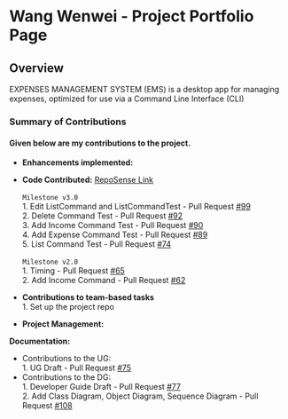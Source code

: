 # Wang Wenwei - Project Portfolio Page

## Overview

EXPENSES MANAGEMENT SYSTEM (EMS) is a desktop app for managing expenses, optimized for use via a Command Line
Interface (CLI)

### Summary of Contributions
#### Given below are my contributions to the project.

* **Enhancements implemented:**

* **Code Contributed:** [RepoSense Link](https://nus-tic4001-ay2122s1.github.io/tp-dashboard/?search=&sort=groupTitle&sortWithin=title&timeframe=commit&mergegroup=&groupSelect=groupByRepos&breakdown=true&checkedFileTypes=docs~functional-code~test-code~other&since=2021-09-17&tabOpen=true&tabType=authorship&zFR=false&tabAuthor=e0373972&tabRepo=AY2122S1-TIC4001-F18-2%2Ftp%5Bmaster%5D&authorshipIsMergeGroup=false&authorshipFileTypes=docs~functional-code~test-code&authorshipIsBinaryFileTypeChecked=false)
  <br>
  <br> ```Milestone v3.0```
  <br> 1. Edit ListCommand and ListCommandTest - Pull Request [#99](https://github.com/AY2122S1-TIC4001-F18-2/tp/pull/99)
  <br> 2. Delete Command Test - Pull Request [#92](https://github.com/AY2122S1-TIC4001-F18-2/tp/pull/92)
  <br> 3. Add Income Command Test - Pull Request [#90](https://github.com/AY2122S1-TIC4001-F18-2/tp/pull/90)
  <br> 4. Add Expense Command Test - Pull Request [#89](https://github.com/AY2122S1-TIC4001-F18-2/tp/pull/89)
  <br> 5. List Command Test - Pull Request [#74](https://github.com/AY2122S1-TIC4001-F18-2/tp/pull/74)
  <br>
  <br> ```Milestone v2.0``` 
  <br> 1. Timing - Pull Request [#65](https://github.com/AY2122S1-TIC4001-F18-2/tp/pull/65)
  <br> 2. Add Income Command - Pull Request [#62](https://github.com/AY2122S1-TIC4001-F18-2/tp/pull/62)


* **Contributions to team-based tasks**
  <br> 1. Set up the project repo

* **Project Management:**

**Documentation:**
* Contributions to the UG:
  <br> 1. UG Draft - Pull Request [#75](https://github.com/AY2122S1-TIC4001-F18-2/tp/pull/75)
* Contributions to the DG:
  <br> 1. Developer Guide Draft - Pull Request [#77](https://github.com/AY2122S1-TIC4001-F18-2/tp/pull/77)
  <br> 2. Add Class Diagram, Object Diagram, Sequence Diagram - Pull Request [#108](https://github.com/AY2122S1-TIC4001-F18-2/tp/pull/108)
